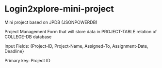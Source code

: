 # Login2xplore-mini-project
Mini project based on JPDB (JSONPOWERDB) 

Project Management Form that will store data in PROJECT-TABLE relation of COLLEGE-DB database

Input Fields: {Project-ID, Project-Name, Assigned-To, Assignment-Date, Deadline}

Primary key: Project ID
